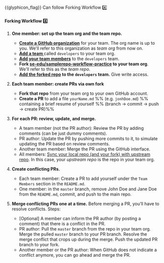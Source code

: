 <span id="prereqs"><dynamic-panel src="../../revisionControl/forkingWorkflow/unit-inElsewhere-asFlat.md" boilerplate header="%%{{glyphicon_education}} Revision Control → Forking Workflow%%" /></span>

<span id="outcomes">{{glyphicon_flag}} Can follow Forking Workflow :four:</span>

<div id="title">

#### Forking Workflow :four:

</div>

<div id="body">


<p/>

1. **One member: set up the team org and the team repo.**
   * **[Create a GitHub organization](https://help.github.com/articles/creating-a-new-organization-from-scratch/)** for your team. The org name is up to you. We'll refer to this organization as _team org_ from now on. 
   * **[Add a team ](https://help.github.com/enterprise/2.10/admin/guides/user-management/creating-teams/)** called `developers` to your team org. 
   * **[Add your team members](https://help.github.com/enterprise/2.0/admin/guides/user-management/adding-or-inviting-people-to-teams/)** to the `developers` team.
   * **Fork [se-edu/samplerepo-workflow-practice](https://github.com/se-edu/samplerepo-workflow-practice) to your team org**. We'll refer to this as the _team repo_.
   * **[Add the forked repo](https://help.github.com/articles/managing-team-access-to-an-organization-repository/) to the `developers` team.** Give write access.
   
2. **Each team member: create PRs via own fork** 
   * **Fork that repo** from your team org to your own GitHub account.
   * **Create a PR** to add a file `yourName.md` %%&nbsp;(e.g. `jonhDoe.md`)&nbsp;%% containing a brief resume of yourself %%&nbsp;(branch → commit → push → create PR)%%
   
3. **For each PR: review, update, and merge.** 
   * A team member (not the PR author): Review the PR by adding comments (can be just dummy comments).
   * PR author: Update the PR by pushing more commits to it, to simulate updating the PR based on review comments.
   * Another team member: Merge the PR using the GitHub interface.
   * All members: [Sync your local repo (and your fork) with upstream repo](https://help.github.com/articles/syncing-a-fork/). In this case, your _upstream repo_ is the repo in your team org.
   
4. **Create conflicting PRs.**
   * Each team member: Create a PR to add yourself under the `Team Members` section in the `README.md`.
   * One member: in the `master` branch, remove John Doe and Jane Doe from the `README.md`, commit, and push to the main repo.
   
5. **Merge conflicting PRs one at a time.** Before merging a PR, you’ll have to resolve conflicts. Steps:
   * [Optional] A member can inform the PR author (by posting a comment) that there is a conflict in the PR.
   * PR author: Pull the `master` branch from the repo in your team org. Merge the pulled `master` branch to your PR branch. Resolve the merge conflict that crops up during the merge. Push the updated PR branch to your fork.
   * Another member or the PR author: When GitHub does not indicate a conflict anymore, you can go ahead and merge the PR.

</div>

<div id="extras">
</div>